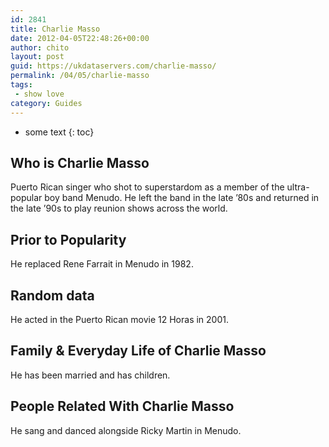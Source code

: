 ```yaml
---
id: 2841
title: Charlie Masso
date: 2012-04-05T22:48:26+00:00
author: chito
layout: post
guid: https://ukdataservers.com/charlie-masso/
permalink: /04/05/charlie-masso
tags:
 - show love
category: Guides
---
```


* some text
{: toc}


## Who is  Charlie Masso
                  
                  
                  
Puerto Rican singer who shot to superstardom as a member of the ultra-popular boy band Menudo. He left the band in the late &#8217;80s and returned in the late &#8217;90s to play reunion shows across the world.
                  
                
                
                
## Prior to Popularity 
                  
                  
                  
He replaced Rene Farrait in Menudo in 1982.
                  
                
                
                
## Random data 
                  
                  
                  
He acted in the Puerto Rican movie 12 Horas in 2001.
                  
                
                
                
## Family & Everyday Life of Charlie Masso
                  
                  
                  
He has been married and has children.
                  
                
                
                
## People Related With  Charlie Masso
                  
                  
                  
He sang and danced alongside Ricky Martin in Menudo.
                  
                
              
            
          
          
          
    
    
  
